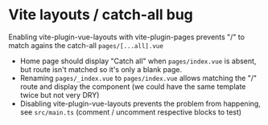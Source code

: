 # Vite layouts / catch-all bug

Enabling vite-plugin-vue-layouts with vite-plugin-pages prevents "/" to match agains the catch-all `pages/[...all].vue`

* Home page should display "Catch all" when `pages/index.vue` is absent, but route isn't matched so it's only a blank page.
* Renaming `pages/_index.vue` to `pages/index.vue` allows matching the "/" route and display the component (we could have the same template twice but not very DRY)
* Disabling vite-plugin-vue-layouts prevents the problem from happening, see `src/main.ts` (comment / uncomment respective blocks to test)
